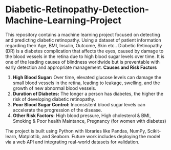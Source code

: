 # Diabetic-Retinopathy-Detection-Machine-Learning-Project
This repository contains a machine learning project focused on detecting and predicting diabetic retinopathy. Using a dataset of patient information regarding their Age, BMI, Insulin, Outcome, Skin etc..
Diabetic Retinopathy (DR) is a diabetes complication that affects the eyes, caused by damage to the blood vessels in the retina due to high blood sugar levels over time. It is one of the leading causes of blindness worldwide but is preventable with early detection and appropriate management.
**Causes and Risk Factors**
1. **High Blood Sugar:** Over time, elevated glucose levels can damage the small blood vessels in the retina, leading to leakage, swelling, and the growth of new abnormal blood vessels.
2. **Duration of Diabetes:** The longer a person has diabetes, the higher the risk of developing diabetic retinopathy.
3. **Poor Blood Sugar Control:** Inconsistent blood sugar levels can accelerate the progression of the disease.
4. **Other Risk Factors:** High blood pressure, High cholesterol & BMI, Smoking & Poor health Maintance, Pregnancy (for women with diabetes)

The project is built using Python with libraries like Pandas, NumPy, Scikit-learn, Matplotlib, and Seaborn. Future work includes deploying the model via a web API and integrating real-world datasets for validation.
